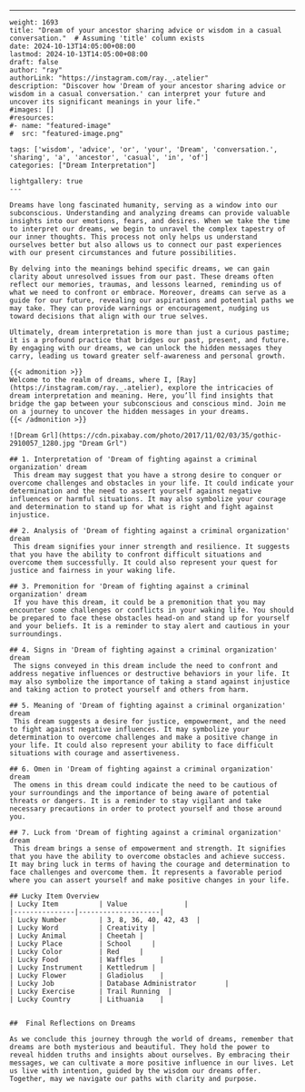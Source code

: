 ---
    weight: 1693
    title: "Dream of your ancestor sharing advice or wisdom in a casual conversation."  # Assuming 'title' column exists
    date: 2024-10-13T14:05:00+08:00
    lastmod: 2024-10-13T14:05:00+08:00
    draft: false
    author: "ray"
    authorLink: "https://instagram.com/ray._.atelier"
    description: "Discover how 'Dream of your ancestor sharing advice or wisdom in a casual conversation.' can interpret your future and uncover its significant meanings in your life."
    #images: []
    #resources:
    #- name: "featured-image"
    #  src: "featured-image.png"
    
    tags: ['wisdom', 'advice', 'or', 'your', 'Dream', 'conversation.', 'sharing', 'a', 'ancestor', 'casual', 'in', 'of']
    categories: ["Dream Interpretation"]
    
    lightgallery: true
    ---
    
    Dreams have long fascinated humanity, serving as a window into our subconscious. Understanding and analyzing dreams can provide valuable insights into our emotions, fears, and desires. When we take the time to interpret our dreams, we begin to unravel the complex tapestry of our inner thoughts. This process not only helps us understand ourselves better but also allows us to connect our past experiences with our present circumstances and future possibilities.
    
    By delving into the meanings behind specific dreams, we can gain clarity about unresolved issues from our past. These dreams often reflect our memories, traumas, and lessons learned, reminding us of what we need to confront or embrace. Moreover, dreams can serve as a guide for our future, revealing our aspirations and potential paths we may take. They can provide warnings or encouragement, nudging us toward decisions that align with our true selves.
    
    Ultimately, dream interpretation is more than just a curious pastime; it is a profound practice that bridges our past, present, and future. By engaging with our dreams, we can unlock the hidden messages they carry, leading us toward greater self-awareness and personal growth.
    
    {{< admonition >}}
    Welcome to the realm of dreams, where I, [Ray](https://instagram.com/ray._.atelier), explore the intricacies of dream interpretation and meaning. Here, you’ll find insights that bridge the gap between your subconscious and conscious mind. Join me on a journey to uncover the hidden messages in your dreams.
    {{< /admonition >}}
    
    ![Dream Grl](https://cdn.pixabay.com/photo/2017/11/02/03/35/gothic-2910057_1280.jpg "Dream Grl")
    
    ## 1. Interpretation of 'Dream of fighting against a criminal organization' dream
     This dream may suggest that you have a strong desire to conquer or overcome challenges and obstacles in your life. It could indicate your determination and the need to assert yourself against negative influences or harmful situations. It may also symbolize your courage and determination to stand up for what is right and fight against injustice.
    
    ## 2. Analysis of 'Dream of fighting against a criminal organization' dream
     This dream signifies your inner strength and resilience. It suggests that you have the ability to confront difficult situations and overcome them successfully. It could also represent your quest for justice and fairness in your waking life.
    
    ## 3. Premonition for 'Dream of fighting against a criminal organization' dream
     If you have this dream, it could be a premonition that you may encounter some challenges or conflicts in your waking life. You should be prepared to face these obstacles head-on and stand up for yourself and your beliefs. It is a reminder to stay alert and cautious in your surroundings.
    
    ## 4. Signs in 'Dream of fighting against a criminal organization' dream
     The signs conveyed in this dream include the need to confront and address negative influences or destructive behaviors in your life. It may also symbolize the importance of taking a stand against injustice and taking action to protect yourself and others from harm.
    
    ## 5. Meaning of 'Dream of fighting against a criminal organization' dream
     This dream suggests a desire for justice, empowerment, and the need to fight against negative influences. It may symbolize your determination to overcome challenges and make a positive change in your life. It could also represent your ability to face difficult situations with courage and assertiveness.
    
    ## 6. Omen in 'Dream of fighting against a criminal organization' dream
     The omens in this dream could indicate the need to be cautious of your surroundings and the importance of being aware of potential threats or dangers. It is a reminder to stay vigilant and take necessary precautions in order to protect yourself and those around you.
    
    ## 7. Luck from 'Dream of fighting against a criminal organization' dream
     This dream brings a sense of empowerment and strength. It signifies that you have the ability to overcome obstacles and achieve success. It may bring luck in terms of having the courage and determination to face challenges and overcome them. It represents a favorable period where you can assert yourself and make positive changes in your life.
    
    ## Lucky Item Overview
    | Lucky Item          | Value              |
    |---------------|--------------------|
    | Lucky Number        | 3, 8, 36, 40, 42, 43  |
    | Lucky Word          | Creativity |
    | Lucky Animal        | Cheetah |
    | Lucky Place         | School     |
    | Lucky Color         | Red     |
    | Lucky Food          | Waffles      |
    | Lucky Instrument    | Kettledrum |
    | Lucky Flower        | Gladiolus    |
    | Lucky Job           | Database Administrator       |
    | Lucky Exercise      | Trail Running  |
    | Lucky Country       | Lithuania    |
    
    
    ##  Final Reflections on Dreams
    
    As we conclude this journey through the world of dreams, remember that dreams are both mysterious and beautiful. They hold the power to reveal hidden truths and insights about ourselves. By embracing their messages, we can cultivate a more positive influence in our lives. Let us live with intention, guided by the wisdom our dreams offer. Together, may we navigate our paths with clarity and purpose.
    